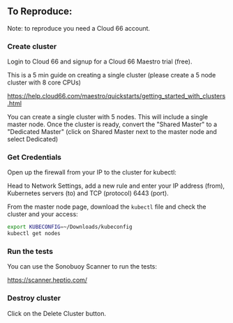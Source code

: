 ## To Reproduce:

Note: to reproduce you need a Cloud 66 account.

### Create cluster

Login to Cloud 66 and signup for a Cloud 66 Maestro trial (free).

This is a 5 min guide on creating a single cluster (please create a 5 node cluster with 8 core CPUs)

https://help.cloud66.com/maestro/quickstarts/getting_started_with_clusters.html

You can create a single cluster with 5 nodes. This will include a single master node. Once the cluster is ready, convert the "Shared Master" to a "Dedicated Master" (click on Shared Master next to the master node and select Dedicated)

### Get Credentials

Open up the firewall from your IP to the cluster for kubectl:

Head to Network Settings, add a new rule and enter your IP address (from), Kubernetes servers (to) and TCP (protocol) 6443 (port).

From the master node page, download the `kubectl` file and check the cluster and your access:

```bash
export KUBECONFIG=~/Downloads/kubeconfig
kubectl get nodes
```

### Run the tests

You can use the Sonobuoy Scanner to run the tests:

https://scanner.heptio.com/


### Destroy cluster

Click on the Delete Cluster button.
